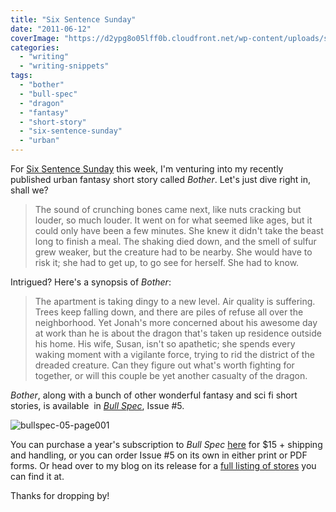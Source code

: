 ```yaml
---
title: "Six Sentence Sunday"
date: "2011-06-12"
coverImage: "https://d2ypg8o05lff0b.cloudfront.net/wp-content/uploads/sites/3/2011/04/bullspec-05-page001.jpg"
categories:
  - "writing"
  - "writing-snippets"
tags:
  - "bother"
  - "bull-spec"
  - "dragon"
  - "fantasy"
  - "short-story"
  - "six-sentence-sunday"
  - "urban"
---
```


For [Six Sentence Sunday](http://sixsunday.com/ "Six Sentence Sunday") this week, I'm venturing into my recently published urban fantasy short story called _Bother_. Let's just dive right in, shall we?

> The sound of crunching bones came next, like nuts cracking but louder, so much louder. It went on for what seemed like ages, but it could only have been a few minutes. She knew it didn't take the beast long to finish a meal. The shaking died down, and the smell of sulfur grew weaker, but the creature had to be nearby. She would have to risk it; she had to get up, to go see for herself. She had to know.

Intrigued? Here's a synopsis of _Bother_:

> The apartment is taking dingy to a new level. Air quality is suffering. Trees keep falling down, and there are piles of refuse all over the neighborhood. Yet Jonah's more concerned about his awesome day at work than he is about the dragon that's taken up residence outside his home. His wife, Susan, isn't so apathetic; she spends every waking moment with a vigilante force, trying to rid the district of the dreaded creature. Can they figure out what's worth fighting for together, or will this couple be yet another casualty of the dragon.

_Bother_, along with a bunch of other wonderful fantasy and sci fi short stories, is available  in _[Bull Spec](http://bullspec.blogspot.com/ "Bull Spec Blog")_, Issue #5.

![bullspec-05-page001](https://d2ypg8o05lff0b.cloudfront.net/wp-content/uploads/sites/3/2011/04/bullspec-05-page001.jpg)

You can purchase a year's subscription to _Bull Spec_ [here](http://www.bullspec.com/sub "Bull Spec Subscriptions") for $15 + shipping and handling, or you can order Issue #5 on its own in either print or PDF forms. Or head over to my blog on its release for a [full listing of stores](/blog/2011/04/13/bull-spec-5-launch-and-nc-speculative-fiction-night/ "Bull Spec #5 Launch") you can find it at.

Thanks for dropping by!
